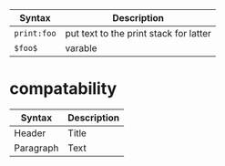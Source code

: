 | Syntax | Description |
| ----------- | ----------- |
| `print:foo` | put text to the print stack for latter |
| `$foo$` | varable |

# compatability

| Syntax | Description |
| ----------- | ----------- |
| Header | Title |
| Paragraph | Text |